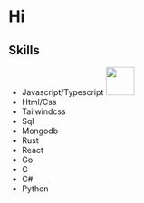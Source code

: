 # Hi

## Skills
- Javascript/Typescript <img src="https://raw.githubusercontent.com/FortAwesome/Font-Awesome/6.x/svgs/solid/crown.svg" width="50" height="50">
- Html/Css
- Tailwindcss
- Sql
- Mongodb
- Rust
- React
- Go
- C
- C#
- Python
